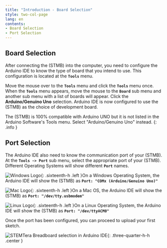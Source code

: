 ```yaml
---
title: "Introduction - Board Selection"
style: two-col-page
lang: en
contents:
- Board Selection
- Port Selection
---
```


## Board Selection

After connecting the (STMB) into the computer, you need to configure the Arduino IDE to know the type of board that you intend to use. This configuration is located at the **`Tools`** menu.

Move the mouse over to the **`Tools`** menu and click the **`Tools`** menu once. When the **`Tools`** menu appears, move the mouse to the **`Board`** sub menu and another sub menu with a list of boards will appear. Click the **Arduino/Genuino Uno** selection. Arduino IDE is now configured to use the (STMB) as the choice of development board.

The (STMB) is 100% compatible with Arduino UNO but it is not listed in the Arduino Software's Tools menu. Select "Arduino/Genuino Uno" instead.
{: .info }

## Port Selection

The Arduino IDE also need to know the communication port of your (STMB). At the **`Tools -> Port`** sub menu, select the appropriate port of your (STMB). Different Operating Systems will show different **`Port`** names.

![Windows Logo](img/windows_logo.svg){: .sixteenth-h .left }On a Windows Operating System, the Arduino IDE will show the (STMB) as **`Port: "COMx (Arduino/Genuino Uno)"`**

![Mac Logo](img/mac_logo.svg){: .sixteenth-h .left }On a Mac OS, the Arduino IDE will show the (STMB) as **`Port: "/dev/tty.usbmodem"`**

![Linux Logo](img/linux_logo.svg){: .sixteenth-h .left }On a Linux Operating System, the Arduino IDE will show the (STMB) as **`Port: "/dev/ttyACM0"`**

Once the port has been configured, you can proceed to upload your first sketch.

![STEMTera Breadboard selection in Arduino IDE](img/board_selection.svg){: .three-quarter-h-h .center }
